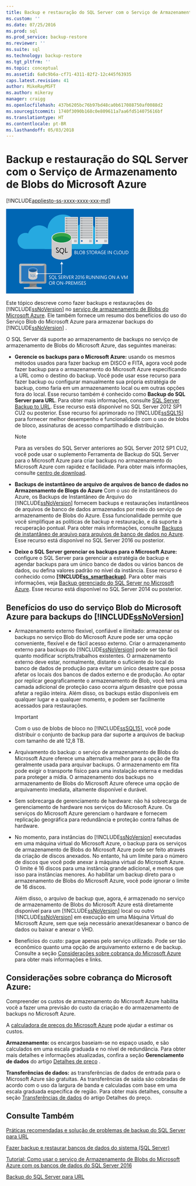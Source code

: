 ```yaml
---
title: Backup e restauração do SQL Server com o Serviço de Armazenamento de Blobs do Microsoft Azure | Microsoft Docs
ms.custom: ''
ms.date: 07/25/2016
ms.prod: sql
ms.prod_service: backup-restore
ms.reviewer: ''
ms.suite: sql
ms.technology: backup-restore
ms.tgt_pltfrm: ''
ms.topic: conceptual
ms.assetid: 6a0c9b6a-cf71-4311-82f2-12c445f63935
caps.latest.revision: 41
author: MikeRayMSFT
ms.author: mikeray
manager: craigg
ms.openlocfilehash: 437b6205bc76b97bd48ca0b617088750af0088d2
ms.sourcegitcommit: 1740f3090b168c0e809611a7aa6fd514075616bf
ms.translationtype: HT
ms.contentlocale: pt-BR
ms.lasthandoff: 05/03/2018
---
```

# <a name="sql-server-backup-and-restore-with-microsoft-azure-blob-storage-service"></a>Backup e restauração do SQL Server com o Serviço de Armazenamento de Blobs do Microsoft Azure
[!INCLUDE[appliesto-ss-xxxx-xxxx-xxx-md](../../includes/appliesto-ss-xxxx-xxxx-xxx-md.md)]

  ![Fazer backup para o gráfico de blobs do Azure](../../relational-databases/backup-restore/media/backup-to-azure-blob-graphic.png "Fazer backup para o gráfico de blobs do Azure")  
  
 Este tópico descreve como fazer backups e restaurações do [!INCLUDE[ssNoVersion](../../includes/ssnoversion-md.md)] no [serviço de armazenamento de Blobs do Microsoft Azure](http://www.windowsazure.com/develop/net/how-to-guides/blob-storage/). Ele também fornece um resumo dos benefícios do uso do Serviço Blob do Microsoft Azure para armazenar backups do [!INCLUDE[ssNoVersion](../../includes/ssnoversion-md.md)] .  
  
 O SQL Server dá suporte ao armazenamento de backups no serviço de armazenamento de Blobs do Microsoft Azure, das seguintes maneiras:  
  
-   **Gerencie os backups para o Microsoft Azure:** usando os mesmos métodos usados para fazer backup em DISCO e FITA, agora você pode fazer backup para o armazenamento do Microsoft Azure especificando a URL como o destino do backup. Você pode usar esse recurso para fazer backup ou configurar manualmente sua própria estratégia de backup, como faria em um armazenamento local ou em outras opções fora do local. Esse recurso também é conhecido como **Backup do SQL Server para URL**. Para obter mais informações, consulte [SQL Server Backup to URL](../../relational-databases/backup-restore/sql-server-backup-to-url.md). Esse recurso está disponível no SQL Server 2012 SP1 CU2 ou posterior. Esse recurso foi aprimorado no [!INCLUDE[ssSQL15](../../includes/sssql15-md.md)] para fornecer melhor desempenho e funcionalidade com o uso de blobs de bloco, assinaturas de acesso compartilhado e distribuição.  
  
    > [!NOTE]  
    >  Para as versões do SQL Server anteriores ao SQL Server 2012 SP1 CU2, você pode usar o suplemento Ferramenta de Backup do SQL Server para o Microsoft Azure para criar backups no armazenamento do Microsoft Azure com rapidez e facilidade. Para obter mais informações, consulte [centro de download](http://go.microsoft.com/fwlink/?LinkID=324399).  
  
-   **Backups de instantâneo de arquivo de arquivos de banco de dados no Armazenamento de Blogs do Azure** Com o uso de instantâneos do Azure, os Backups de Instantâneo de Arquivo do [!INCLUDE[ssNoVersion](../../includes/ssnoversion-md.md)] fornecem backups e restaurações instantâneos de arquivos de banco de dados armazenados por meio do serviço de armazenamento de Blobs do Azure. Essa funcionalidade permite que você simplifique as políticas de backup e restauração, e dá suporte à recuperação pontual. Para obter mais informações, consulte [Backups de instantâneo de arquivo para arquivos de banco de dados no Azure](../../relational-databases/backup-restore/file-snapshot-backups-for-database-files-in-azure.md). Esse recurso está disponível no SQL Server 2016 ou posterior.  
  
-   **Deixe o SQL Server gerenciar os backups para o Microsoft Azure:** configure o SQL Server para gerenciar a estratégia de backup e agendar backups para um único banco de dados ou vários bancos de dados, ou defina valores padrão no nível da instância. Esse recurso é conhecido como **[!INCLUDE[ss_smartbackup](../../includes/ss-smartbackup-md.md)]**. Para obter mais informações, veja [Backup gerenciado do SQL Server no Microsoft Azure](../../relational-databases/backup-restore/sql-server-managed-backup-to-microsoft-azure.md). Esse recurso está disponível no SQL Server 2014 ou posterior.  
  
## <a name="benefits-of-using-the-microsoft-azure-blob-service-for-includessnoversionincludesssnoversion-mdmd-backups"></a>Benefícios do uso do serviço Blob do Microsoft Azure para backups do [!INCLUDE[ssNoVersion](../../includes/ssnoversion-md.md)]  
  
-   Armazenamento externo flexível, confiável e ilimitado: armazenar os backups no serviço Blob do Microsoft Azure pode ser uma opção conveniente, flexível e de fácil acesso externo. Criar o armazenamento externo para backups do [!INCLUDE[ssNoVersion](../../includes/ssnoversion-md.md)] pode ser tão fácil quanto modificar scripts/trabalhos existentes. O armazenamento externo deve estar, normalmente, distante o suficiente do local do banco de dados de produção para evitar um único desastre que possa afetar os locais dos bancos de dados externo e de produção. Ao optar por replicar geograficamente o armazenamento de Blob, você terá uma camada adicional de proteção caso ocorra algum desastre que possa afetar a região inteira. Além disso, os backups estão disponíveis em qualquer lugar e a qualquer momento, e podem ser facilmente acessados para restaurações.  
  
    > [!IMPORTANT]  
    >  Com o uso de blobs de bloco no [!INCLUDE[ssSQL15](../../includes/sssql15-md.md)], você pode distribuir o conjunto de backup para dar suporte a arquivos de backup com tamanho de até 12,8 TB.  
  
-   Arquivamento do backup: o serviço de armazenamento de Blobs do Microsoft Azure oferece uma alternativa melhor para a opção de fita geralmente usada para arquivar backups. O armazenamento em fita pode exigir o transporte físico para uma instalação externa e medidas para proteger a mídia. O armazenamento dos backups no armazenamento de Blobs do Microsoft Azure oferece uma opção de arquivamento imediata, altamente disponível e durável.  
  
-   Sem sobrecarga de gerenciamento de hardware: não há sobrecarga de gerenciamento de hardware nos serviços do Microsoft Azure. Os serviços do Microsoft Azure gerenciam o hardware e fornecem replicação geográfica para redundância e proteção contra falhas de hardware.  
  
-   No momento, para instâncias do [!INCLUDE[ssNoVersion](../../includes/ssnoversion-md.md)] executadas em uma máquina virtual do Microsoft Azure, o backup para os serviços de armazenamento de Blobs do Microsoft Azure pode ser feito através da criação de discos anexados. No entanto, há um limite para o número de discos que você pode anexar à máquina virtual do Microsoft Azure. O limite é 16 discos para uma instância grande adicional, e menos que isso para instâncias menores. Ao habilitar um backup direto para o armazenamento de Blobs do Microsoft Azure, você pode ignorar o limite de 16 discos.  
  
     Além disso, o arquivo de backup que, agora, é armazenado no serviço de armazenamento de Blobs do Microsoft Azure está diretamente disponível para um [!INCLUDE[ssNoVersion](../../includes/ssnoversion-md.md)] local ou outro [!INCLUDE[ssNoVersion](../../includes/ssnoversion-md.md)] em execução em uma Máquina Virtual do Microsoft Azure, sem que seja necessário anexar/desanexar o banco de dados ou baixar e anexar o VHD.  
  
-   Benefícios do custo: pague apenas pelo serviço utilizado. Pode ser tão econômico quanto uma opção de arquivamento externo e de backup. Consulte a seção [Considerações sobre cobrança do Microsoft Azure](#Billing) para obter mais informações e links.  
  
##  <a name="Billing"></a> Considerações sobre cobrança do Microsoft Azure:  
 Compreender os custos de armazenamento do Microsoft Azure habilita você a fazer uma previsão do custo da criação e do armazenamento de backups no Microsoft Azure.  
  
 A [calculadora de preços do Microsoft Azure](http://go.microsoft.com/fwlink/?LinkId=277060) pode ajudar a estimar os custos.  
  
 **Armazenamento:** os encargos baseiam-se no espaço usado, e são calculados em uma escala graduada e no nível de redundância. Para obter mais detalhes e informações atualizadas, confira a seção **Gerenciamento de dados** do artigo [Detalhes de preço](http://go.microsoft.com/fwlink/?LinkId=277059) .  
  
 **Transferências de dados:** as transferências de dados de entrada para o Microsoft Azure são gratuitas. As transferências de saída são cobradas de acordo com o uso da largura de banda e calculadas com base em uma escala graduada específica de região. Para obter mais detalhes, consulte a seção [Transferências de dados](http://go.microsoft.com/fwlink/?LinkId=277061) do artigo Detalhes do preço.  
  
## <a name="see-also"></a>Consulte Também  

[Práticas recomendadas e solução de problemas de backup do SQL Server para URL](../../relational-databases/backup-restore/sql-server-backup-to-url-best-practices-and-troubleshooting.md)   

[Fazer backup e restaurar bancos de dados do sistema &#40;SQL Server&#41;](../../relational-databases/backup-restore/back-up-and-restore-of-system-databases-sql-server.md)   

[Tutorial: Como usar o serviço de Armazenamento de Blobs do Microsoft Azure com os bancos de dados do SQL Server 2016](../tutorial-use-azure-blob-storage-service-with-sql-server-2016.md)

[Backup do SQL Server para URL](../../relational-databases/backup-restore/sql-server-backup-to-url.md)  
  
  
